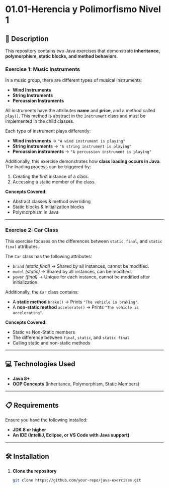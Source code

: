 # 01.01-Herencia y Polimorfismo Nivel 1

## 📄 Description

This repository contains two Java exercises that demonstrate **inheritance, polymorphism, static blocks, and method behaviors**.

### **Exercise 1: Music Instruments**
In a music group, there are different types of musical instruments:
- **Wind Instruments**
- **String Instruments**
- **Percussion Instruments**

All instruments have the attributes **name** and **price**, and a method called `play()`. This method is abstract 
in the `Instrument` class and must be implemented in the child classes.

Each type of instrument plays differently:
- **Wind instruments** → `"A wind instrument is playing"`
- **String instruments** → `"A string instrument is playing"`
- **Percussion instruments** → `"A percussion instrument is playing"`

Additionally, this exercise demonstrates how **class loading occurs in Java**. The loading process can be triggered by:
1. Creating the first instance of a class.
2. Accessing a static member of the class.

**Concepts Covered**:
- Abstract classes & method overriding
- Static blocks & initialization blocks
- Polymorphism in Java

---

### **Exercise 2: Car Class**
This exercise focuses on the differences between `static`, `final`, and `static final` attributes.

The `Car` class has the following attributes:
- `brand` *(static final)* → Shared by all instances, cannot be modified.
- `model` *(static)* → Shared by all instances, can be modified.
- `power` *(final)* → Unique for each instance, cannot be modified after initialization.

Additionally, the `Car` class contains:
- A **static method** `brake()` → Prints `"The vehicle is braking"`.
- A **non-static method** `accelerate()` → Prints `"The vehicle is accelerating"`.

**Concepts Covered**:
- Static vs Non-Static members
- The difference between `final`, `static`, and `static final`
- Calling static and non-static methods

---

## 💻 Technologies Used

- **Java 8+**
- **OOP Concepts** (Inheritance, Polymorphism, Static Members)

---

## 📋 Requirements

Ensure you have the following installed:

- **JDK 8 or higher**  
- **An IDE (IntelliJ, Eclipse, or VS Code with Java support)**

---

## 🛠️ Installation

1. **Clone the repository**  
   ```bash
   git clone https://github.com/your-repo/java-exercises.git


